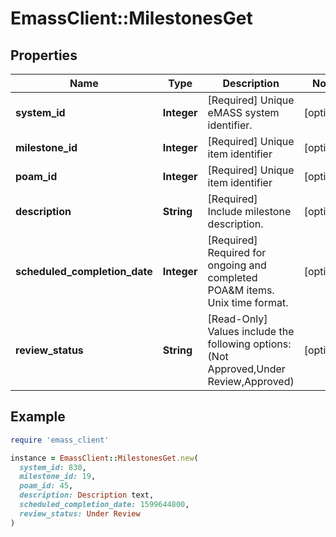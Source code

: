# EmassClient::MilestonesGet

## Properties

| Name | Type | Description | Notes |
| ---- | ---- | ----------- | ----- |
| **system_id** | **Integer** | [Required] Unique eMASS system identifier. | [optional] |
| **milestone_id** | **Integer** | [Required] Unique item identifier | [optional] |
| **poam_id** | **Integer** | [Required] Unique item identifier | [optional] |
| **description** | **String** | [Required] Include milestone description. | [optional] |
| **scheduled_completion_date** | **Integer** | [Required] Required for ongoing and completed POA&amp;M items. Unix time format. | [optional] |
| **review_status** | **String** | [Read-Only] Values include the following options: (Not Approved,Under Review,Approved) | [optional] |

## Example

```ruby
require 'emass_client'

instance = EmassClient::MilestonesGet.new(
  system_id: 830,
  milestone_id: 19,
  poam_id: 45,
  description: Description text,
  scheduled_completion_date: 1599644800,
  review_status: Under Review
)
```

